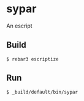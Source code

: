 sypar
=====

An escript

Build
-----

    $ rebar3 escriptize

Run
---

    $ _build/default/bin/sypar
